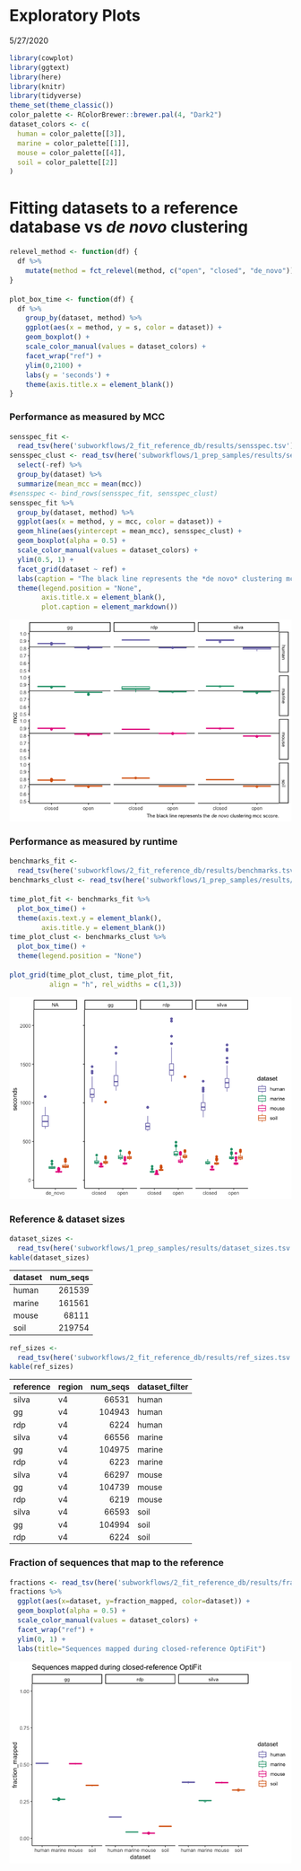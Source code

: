 Exploratory Plots
================
5/27/2020

``` r
library(cowplot)
library(ggtext)
library(here)
library(knitr)
library(tidyverse)
theme_set(theme_classic())
color_palette <- RColorBrewer::brewer.pal(4, "Dark2")
dataset_colors <- c(
  human = color_palette[[3]],
  marine = color_palette[[1]],
  mouse = color_palette[[4]],
  soil = color_palette[[2]]
)
```

# Fitting datasets to a reference database vs *de novo* clustering

``` r
relevel_method <- function(df) {
  df %>%
    mutate(method = fct_relevel(method, c("open", "closed", "de_novo")))
}

plot_box_time <- function(df) {
  df %>%
    group_by(dataset, method) %>%
    ggplot(aes(x = method, y = s, color = dataset)) +
    geom_boxplot() +
    scale_color_manual(values = dataset_colors) +
    facet_wrap("ref") +
    ylim(0,2100) +
    labs(y = 'seconds') +
    theme(axis.title.x = element_blank())
}
```

### Performance as measured by MCC

``` r
sensspec_fit <-
  read_tsv(here('subworkflows/2_fit_reference_db/results/sensspec.tsv')) 
sensspec_clust <- read_tsv(here('subworkflows/1_prep_samples/results/sensspec.tsv')) %>% 
  select(-ref) %>% 
  group_by(dataset) %>% 
  summarize(mean_mcc = mean(mcc))
#sensspec <- bind_rows(sensspec_fit, sensspec_clust)
sensspec_fit %>%
  group_by(dataset, method) %>%
  ggplot(aes(x = method, y = mcc, color = dataset)) +
  geom_hline(aes(yintercept = mean_mcc), sensspec_clust) +
  geom_boxplot(alpha = 0.5) +
  scale_color_manual(values = dataset_colors) +
  ylim(0.5, 1) +
  facet_grid(dataset ~ ref) +
  labs(caption = "The black line represents the *de novo* clustering mcc sccore.") +
  theme(legend.position = "None",
        axis.title.x = element_blank(),
        plot.caption = element_markdown())
```

![](figures/fit_db_sensspec-1.png)<!-- -->

### Performance as measured by runtime

``` r
benchmarks_fit <-
  read_tsv(here('subworkflows/2_fit_reference_db/results/benchmarks.tsv'))
benchmarks_clust <- read_tsv(here('subworkflows/1_prep_samples/results/benchmarks.tsv'))

time_plot_fit <- benchmarks_fit %>% 
  plot_box_time() +
  theme(axis.text.y = element_blank(),
        axis.title.y = element_blank())
time_plot_clust <- benchmarks_clust %>% 
  plot_box_time() +
  theme(legend.position = "None")

plot_grid(time_plot_clust, time_plot_fit,
          align = "h", rel_widths = c(1,3))
```

![](figures/fit_db_benchmarks-1.png)<!-- -->

### Reference & dataset sizes

``` r
dataset_sizes <-
  read_tsv(here('subworkflows/1_prep_samples/results/dataset_sizes.tsv'))
kable(dataset_sizes)
```

| dataset | num\_seqs |
| :------ | --------: |
| human   |    261539 |
| marine  |    161561 |
| mouse   |     68111 |
| soil    |    219754 |

``` r
ref_sizes <-
  read_tsv(here('subworkflows/2_fit_reference_db/results/ref_sizes.tsv'))
kable(ref_sizes)
```

| reference | region | num\_seqs | dataset\_filter |
| :-------- | :----- | --------: | :-------------- |
| silva     | v4     |     66531 | human           |
| gg        | v4     |    104943 | human           |
| rdp       | v4     |      6224 | human           |
| silva     | v4     |     66556 | marine          |
| gg        | v4     |    104975 | marine          |
| rdp       | v4     |      6223 | marine          |
| silva     | v4     |     66297 | mouse           |
| gg        | v4     |    104739 | mouse           |
| rdp       | v4     |      6219 | mouse           |
| silva     | v4     |     66593 | soil            |
| gg        | v4     |    104994 | soil            |
| rdp       | v4     |      6224 | soil            |

### Fraction of sequences that map to the reference

``` r
fractions <- read_tsv(here('subworkflows/2_fit_reference_db/results/fraction_reads_mapped.tsv'))
fractions %>% 
  ggplot(aes(x=dataset, y=fraction_mapped, color=dataset)) +
  geom_boxplot(alpha = 0.5) +
  scale_color_manual(values = dataset_colors) +
  facet_wrap("ref") +
  ylim(0, 1) +
  labs(title="Sequences mapped during closed-reference OptiFit")
```

![](figures/fraction_reads_mapped-1.png)<!-- -->
